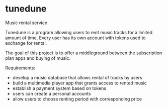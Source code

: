 # tunedune
Music rental service

Tunedune is a program allowing users to rent music tracks for a limited amount of time.
Every user has its own account with tokens used to exchange for rental.

The goal of this project is to offer a middleground between the subscription plan
apps and buying of music.

Requirements:
  - develop a music database that allows rental of tracks by users
  - build a multimedia player app that grants access to rented music
  -	establish a payment system based on tokens
  - users can create a personal accounts 
  - allow users to choose renting period with corresponding price
